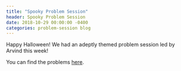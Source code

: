 ```yaml
---
title: "Spooky Problem Session"
header: Spooky Problem Session
date: 2018-10-29 00:00:00 -0400
categories: problem-session blog
---
```


Happy Halloween! We had an adeptly themed problem session led by Arvind this week!

You can find the problems <a href="https://docs.google.com/presentation/d/1hmR_X0NY--Zuu3L6LPkOXNbxNwck9BKCCVIPBvDCHE8/edit?usp=sharing">here</a>.
